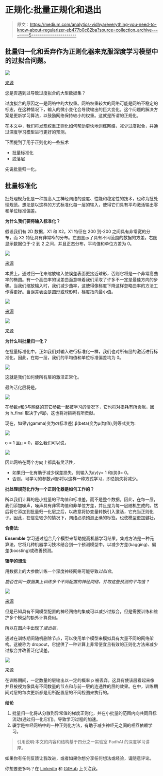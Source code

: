# 正规化:批量正规化和退出

> 原文：<https://medium.com/analytics-vidhya/everything-you-need-to-know-about-regularizer-eb477b0c82ba?source=collection_archive---------5----------------------->

## 批量归一化和丢弃作为正则化器来克服深度学习模型中的过拟合问题。

![](img/de4560fefbe05789a22b4d5f871ac400.png)

[来源](https://towardsdatascience.com/why-so-many-data-scientists-are-leaving-their-jobs-a1f0329d7ea4)

您是否遇到过导致过度拟合的大型数据集？

过度拟合的原因之一是网络中的大权重。网络权重较大的网络可能是网络不稳定的标志，在这种情况下，输入的微小变化会导致输出的巨大变化。这个问题的解决方案是更新学习算法，以鼓励网络保持较小的权重。这就是所谓的正规化。

在本文中，我们将发现权重正则化如何帮助更快地训练网络，减少过度拟合，并通过深度学习模型进行更好的预测。

下面提到了用于正则化的一些技术

*   批量标准化
*   脱落层

先说批量归一化，

## 批量标准化

批处理规范化是一种提高人工神经网络的速度、性能和稳定性的技术，也称为批处理规范。想法是以这样的方式标准化每一层的输入，使得它们具有平均激活输出零和单位标准偏差。

**为什么我们要将输入标准化？**

假设我们有 2D 数据，X1 和 X2。X1 特征在 200 到-200 之间具有非常宽的分布，而 X2 特征具有非常窄的分布。左图显示了具有不同范围的数据的方差。右图显示数据位于-2 到 2 之间，并且正态分布，平均值和单位方差为 0。

![](img/6ffc84ac56d58acfc369b177ef257eaa.png)

[来源](https://padhai.onefourthlabs.in/)

本质上，通过归一化来缩放输入使误差表面更接近球形，否则它将是一个非常高曲率的椭圆。有一个高曲率的误差曲面意味着我们采取了许多不一定是最佳方向的步骤。当我们缩放输入时，我们减少曲率，这使得像梯度下降这样忽略曲率的方法工作得更好。当误差表面是圆形或球形时，梯度指向最小值。

![](img/6139f4da051eed7e9e9f8f97415c538a.png)

[来源](https://www.oreilly.com/library/view/fundamentals-of-deep/9781491925607/ch04.html)

![](img/7e23948e9d7f39370965bb18cb20819f.png)

[来源](https://mc.ai/a-way-to-improve-gradient-descent-stochastic-gradient-descent-with-restarts/)

**为什么叫批量归一化？**

在批量标准化中，正如我们对输入进行标准化一样，我们也对所有层的激活进行标准化，因此，在每一层，我们的平均值和单位标准偏差均为 0。

![](img/528e5fc35855dd4de360e83647bcd003.png)

这就是我们如何使所有层的激活正常化。

最终活化层将是，

![](img/5bc7c2694b9642ae387fde5f56c6be01.png)

在参数γ和β与网络的其它参数一起被学习的情况下，它也将对损耗有所贡献，因为 h_final 取决于γ和β，这也将对损耗有所贡献。

现在，如果γ(gamma)变为σ(标准差),β(beta)变为μ(均值),则等式变为:

![](img/18c85a96fb5d67f1f44b2cb9e717a62d.png)

σ = 1 且μ = 0，那么我们可以说，

![](img/a47f58d2b715235af766c6152615d49d.png)

因此网络在两个方向上都具有灵活性，

*   如果归一化有助于减少误差损失，则输入为(γ)γ= 1 和(β)β= 0。
*   否则，可学习的参数γ和β将以这样一种方式学习，即总损失将减少。

**批处理规范化作为一个正则化器是如何工作的？**

所以我们计算的是小批量的平均值和标准差，而不是整个数据。因此，在每一层，我们添加噪声，噪声具有非零均值和非单位方差，并且是为每一层随机生成的。然后将它添加到批量归一化层之后，以故意将协变量转换引入激活，它充当正则化子。因此，在信息较少的情况下，网络必须预测正确的标签。也使模型更加健壮。

**合奏法:**

**Ensemble** 学习通过组合几个模型来帮助提高机器学习结果。集成方法是一种元算法，它将几种机器学习技术结合到一个预测模型中，以减少方差(bagging)、偏差(boosting)或改善预测。

**辍学的想法**

用数据上的大参数训练一个深度神经网络可能导致*过拟合*。

*能否在同一数据集上训练多个不同配置的神经网络，并取这些预测的平均值？*

![](img/0dfebab82bf7be713b071ca233a48d3f.png)

[来源](https://giphy.com/explore/yes-we-can)

但是已知具有不同模型配置的神经网络的集成可以减少过拟合，但是需要训练和维护多个模型的额外计算费用。

所以在图片中出现了*退出层*，

通过在训练期间随机删除节点，可以使用单个模型来模拟具有大量不同的网络架构。这被称为 dropout，它提供了一种计算上非常便宜且有效的正则化方法来减少过拟合并改善泛化误差。

![](img/d3810cdf0a49e236b64f6b43d22ed663.png)

[来源](https://padhai.onefourthlabs.in/)

在训练期间，一定数量的层输出以一定的概率 p 被丢弃。这具有使该层看起来像并且被视为像具有不同数量的节点和与前一层的连通性的层的效果。在中，训练期间对层的每次更新都是用所配置层的不同视图来执行的。

**结论**

1.  批量归一化将从分散到异常值的梯度正则化，并在小批量的范围内向共同目标流动(通过归一化它们)。导致学习过程的加速。
2.  辍学是神经网络中的一种正则化方法，有助于减少神经元之间的相互依赖学习。

> 引用说明:本文的内容和结构基于四分之一实验室 PadhAI 的深度学习讲座。

如果你有任何反馈让我改进，或者如果你想分享任何想法或经验，请随意评论。

你想要更多吗？在 [LinkedIn](https://www.linkedin.com/in/aditi-kothiya/) 和 [GitHub](https://github.com/Aditi81) 上关注我。